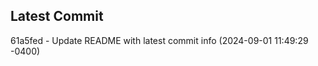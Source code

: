 
## Latest Commit
61a5fed - Update README with latest commit info (2024-09-01 11:49:29 -0400) <Yunxi-Zhou>
